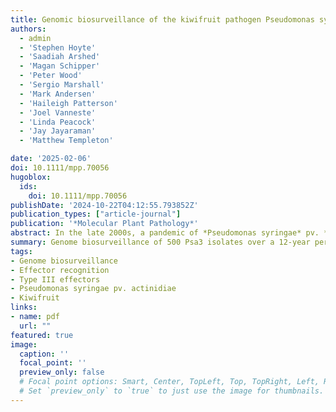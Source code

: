 ```yaml
---
title: Genomic biosurveillance of the kiwifruit pathogen Pseudomonas syringae pv. actinidiae biovar 3 reveals adaptation to selective pressures in New Zealand orchards
authors:
  - admin
  - 'Stephen Hoyte'
  - 'Saadiah Arshed'
  - 'Magan Schipper'
  - 'Peter Wood'
  - 'Sergio Marshall'
  - 'Mark Andersen'
  - 'Haileigh Patterson'
  - 'Joel Vanneste'
  - 'Linda Peacock'
  - 'Jay Jayaraman'
  - 'Matthew Templeton'

date: '2025-02-06'
doi: 10.1111/mpp.70056
hugoblox:
  ids:
    doi: 10.1111/mpp.70056
publishDate: '2024-10-22T04:12:55.793852Z'
publication_types: ["article-journal"]
publication: '*Molecular Plant Pathology*'
abstract: In the late 2000s, a pandemic of *Pseudomonas syringae* pv. *actinidiae* biovar 3 (Psa3) devastated kiwifruit orchards growing susceptible yellow-fleshed cultivars. New Zealand’s kiwifruit industry has since recovered, following the deployment of the tolerant cultivar ‘Zesy002’. However, little is known about the extent to which the Psa population is evolving since its arrival. Over 500 Psa3 isolates from New Zealand kiwifruit orchards were sequenced between 2010 and 2022, from commercial monocultures and diverse germplasm collections. While effector loss was previously observed on Psa-resistant germplasm vines, effector loss appears to be rare in commercial orchards, where the dominant cultivars lack Psa resistance. However, a new Psa3 variant, which has lost the effector *hopF1c*, has arisen. The loss of *hopF1c* appears to have been mediated by the movement of integrative conjugative elements introducing copper resistance into this population. Following this variant’s identification, in planta pathogenicity and competitive fitness assays were performed to better understand the risk and likelihood of its spread. While *hopF1c* loss variants had similar in planta growth to wild-type Psa3, a lab-generated *∆hopF1c* strain could outcompete wild-type on select hosts. Further surveillance was conducted in commercial orchards where these variants were originally isolated, with 6.6% of surveyed isolates identified as *hopF1c* loss variants. These findings suggest that the spread of these variants is currently limited, and they are unlikely to cause more severe symptoms than the current population. Ongoing genome biosurveillance of New Zealand’s Psa3 population is recommended to enable early detection and management of variants of interest.
summary: Genome biosurveillance of 500 Psa3 isolates over a 12-year period has revealed the emergence of hopF1c loss variants, mediated by the introduction of copper resistance elements into the population.
tags:
- Genome biosurveillance
- Effector recognition
- Type III effectors
- Pseudomonas syringae pv. actinidiae
- Kiwifruit
links:
- name: pdf
  url: ""
featured: true
image:
  caption: ''
  focal_point: ''
  preview_only: false
  # Focal point options: Smart, Center, TopLeft, Top, TopRight, Left, Right, BottomLeft, Bottom, BottomRight
  # Set `preview_only` to `true` to just use the image for thumbnails.
---
```

